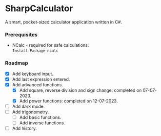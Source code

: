 # SharpCalculator

A smart, pocket-sized calculator application written in C#. 

### Prerequisites

* NCalc - required for safe calculations. <br> `Install-Package ncalc` </br>

### Roadmap

- [x] Add keyboard input.
- [x] Add last expression entered.
- [x] Add advanced functions.
  - [x] Add square, reverse division and sign change: completed on 07-07-2023.
  - [x] Add power functions: completed on 12-07-2023.
- [ ] Add dark mode.
- [ ] Add trigonometry.
  - [ ] Add basic functions.
  - [ ] Add inverse functions.
- [ ] Add history. 
